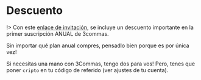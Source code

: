 # Descuento

!> Con este [enlace de invitación](https://3commas.io/?c=cripto), se incluye un descuento importante en la primer suscripción ANUAL de 3commas.

Sin importar qué plan anual compres, pensadlo bien porque es por única vez!

Si necesitas una mano con 3Commas, tengo dos para vos! Pero, tenes que poner `cripto` en tu código de referido (ver ajustes de tu cuenta).